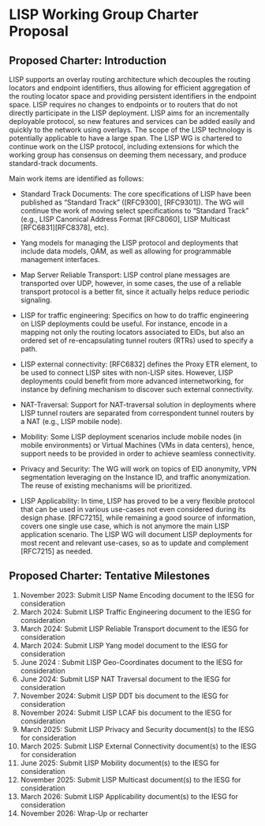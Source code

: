 # LISP Working Group Charter Proposal


## Proposed Charter: Introduction

LISP supports an overlay routing architecture which decouples the routing locators and endpoint identifiers, thus allowing for efficient aggregation of the routing locator space and providing persistent identifiers in the endpoint space. LISP requires no changes to endpoints or to routers that do not directly participate in the LISP deployment. LISP aims for an incrementally deployable protocol, so new features and services can be added easily and quickly to the network using overlays. The scope of the LISP technology is potentially applicable to have a large span. The LISP WG is chartered to continue work on the LISP protocol, including extensions for which the working group has consensus on deeming them necessary, and produce standard-track documents.

Main work items are identified as follows:

- Standard Track Documents: The core specifications of LISP have been published as “Standard Track” ([RFC9300], [RFC9301]). The WG will continue the work of moving select specifications to “Standard Track” (e.g., LISP Canonical Address Format [RFC8060], LISP Multicast [RFC6831][RFC8378], etc).

- Yang models for managing the LISP protocol and deployments that include data models, OAM, as well as allowing for programmable management interfaces.

- Map Server Reliable Transport: LISP control plane messages are transported over UDP, however, in some cases, the use of a reliable transport protocol is a better fit, since it actually helps reduce periodic signaling. 

- LISP for traffic engineering: Specifics on how to do traffic engineering on LISP deployments could be useful. For instance, encode in a mapping not only the routing locators associated to EIDs, but also an ordered set of re-encapsulating tunnel routers (RTRs) used to specify a path.

- LISP external connectivity: [RFC6832] defines the Proxy ETR element, to be used to connect LISP sites with non-LISP sites. However, LISP deployments could benefit from more advanced internetworking, for instance by defining mechanism to discover such external connectivity.

- NAT-Traversal: Support for NAT-traversal solution in deployments where LISP tunnel routers are separated from correspondent tunnel routers by a NAT (e.g., LISP mobile node).

- Mobility: Some LISP deployment scenarios include mobile nodes (in mobile environments) or Virtual Machines (VMs in data centers), hence, support needs to be provided in order to achieve seamless connectivity.

- Privacy and Security: The WG will work on topics of EID anonymity, VPN segmentation leveraging on the Instance ID, and traffic anonymization. The reuse of existing mechanisms will be prioritized.

- LISP Applicability: In time, LISP has proved to be a very flexible protocol that can be used in various use-cases not even considered during its design phase. [RFC7215], while remaining a good source of information, covers one single use case, which is not anymore the main LISP application scenario. The LISP WG will document LISP deployments for most recent and relevant use-cases, so as to update and complement [RFC7215] as needed.


## Proposed Charter: Tentative Milestones

1. November 2023: Submit LISP Name Encoding document to the IESG for consideration
2. March 2024: Submit LISP Traffic Engineering document to the IESG for consideration
3. March 2024: Submit LISP Reliable Transport document to the IESG for consideration
4. March 2024: Submit LISP Yang model document to the IESG for consideration
5. June 2024 : Submit LISP Geo-Coordinates document to the IESG for consideration
6. June 2024: Submit LISP NAT Traversal document to the IESG for consideration
7. November 2024: Submit LISP DDT bis document to the IESG for consideration
8. November 2024: Submit LISP LCAF bis document to the IESG for consideration
9. March 2025: Submit LISP Privacy and Security document(s) to the IESG for consideration
10. March 2025: Submit LISP External Connectivity document(s) to the IESG for consideration
11. June 2025: Submit LISP Mobility document(s) to the IESG for consideration
12. November 2025: Submit LISP Multicast document(s) to the IESG for consideration
13. March 2026: Submit LISP Applicability document(s) to the IESG for consideration
14. November 2026: Wrap-Up or recharter 
